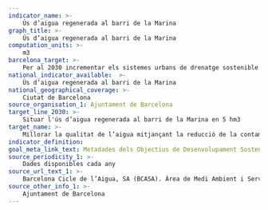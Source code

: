```yaml
---
indicator_name: >-
    Ús d’aigua regenerada al barri de la Marina
graph_title: >-
    Ús d’aigua regenerada al barri de la Marina 
computation_units: >-
    m3
barcelona_target: >-
    Per al 2030 incrementar els sistemes urbans de drenatge sostenible i l’aprofitament de les aigües freàtiques
national_indicator_available:  >-
    Ús d’aigua regenerada al barri de la Marina 
national_geographical_coverage: >-
    Ciutat de Barcelona
source_organisation_1: Ajuntament de Barcelona
target_line_2030: >-
    Situar l'ús d’aigua regenerada al barri de la Marina en 5 hm3
target_name: >-
    Millorar la qualitat de l’aigua mitjançant la reducció de la contaminació, l’eliminació dels abocaments i la reducció al mínim de la descàrrega de materials i productes químics perillosos, la reducció a la meitat del percentatge d’aigües residuals sense tractar, i un augment substancial a escala mundial del reciclat i de la reutilització en condicions de seguretat
indicator_definition:
goal_meta_link_text: Metadades dels Objectius de Desenvolupament Sostenible de les Nacions Unides (pdf 894kB)
source_periodicity_1: >-
    Dades disponibles cada any
source_url_text_1: >-
    Barcelona Cicle de l’Aigua, SA (BCASA). Àrea de Medi Ambient i Serveis Urbans
source_other_info_1: >-
    Ajuntament de Barcelona
---
```

